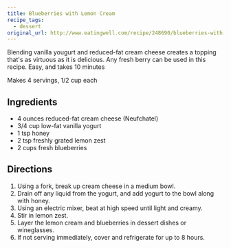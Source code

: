 ```yaml
---
title: Blueberries with Lemon Cream
recipe_tags:
  - dessert
original_url: http://www.eatingwell.com/recipe/248690/blueberries-with-lemon-cream/
---
```

Blending vanilla yougurt and reduced-fat cream cheese creates a topping that's as virtuous as it is delicious. Any fresh berry can be used in this recipe. Easy, and takes 10 minutes

Makes 4 servings, 1/2 cup each

## Ingredients

-   4 ounces reduced-fat cream cheese (Neufchatel)
-   3/4 cup low-fat vanilla yogurt
-   1 tsp honey
-   2 tsp freshly grated lemon zest
-   2 cups fresh blueberries

## Directions

1.  Using a fork, break up cream cheese in a medium bowl.
2.  Drain off any liquid from the yogurt, and add yogurt to the bowl along with honey.
3.  Using an electric mixer, beat at high speed until light and creamy.
4.  Stir in lemon zest.
5.  Layer the lemon cream and blueberries in dessert dishes or wineglasses.
6.  If not serving immediately, cover and refrigerate for up to 8 hours.
